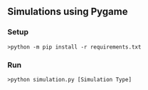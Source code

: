 ## Simulations using Pygame

### Setup
```shell
>python -m pip install -r requirements.txt
```

### Run
```shell
>python simulation.py [Simulation Type]
```